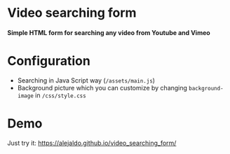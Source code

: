 # Video searching form
#### Simple HTML form for searching any video from Youtube and Vimeo

# Configuration
+ Searching in Java Script way (`/assets/main.js`)
+ Background picture which you can customize by changing `background-image` in `/css/style.css`

# Demo
Just try it: https://alejaldo.github.io/video_searching_form/
